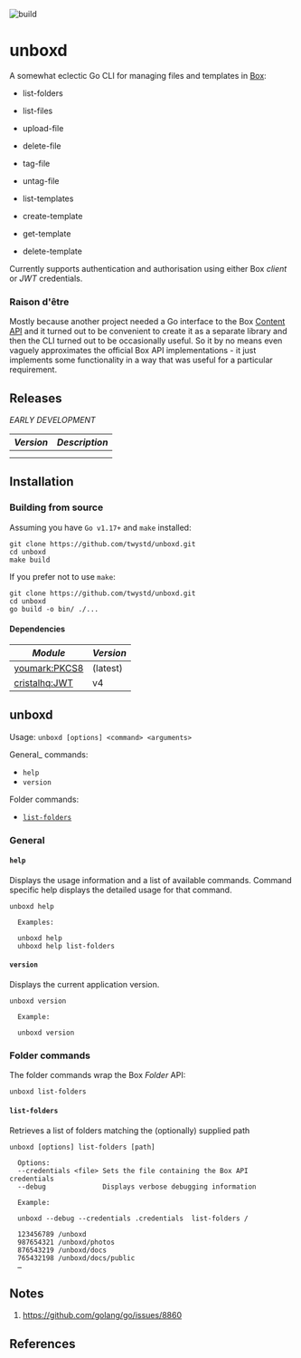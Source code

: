 ![build](https://github.com/twystd/unboxd/workflows/build/badge.svg)

# unboxd

A somewhat eclectic Go CLI for managing files and templates in [Box](box.com): 

- list-folders

- list-files
- upload-file
- delete-file
- tag-file
- untag-file

- list-templates  
- create-template
- get-template
- delete-template

Currently supports authentication and authorisation using either Box _client_ or _JWT_ credentials.

### Raison d'être

Mostly because another project needed a Go interface to the Box [Content API](https://developer.box.com/reference/)
and it turned out to be convenient to create it as a separate library and then the CLI turned out to be occasionally
useful. So it by no means even vaguely approximates the official Box API implementations - it just implements some
functionality in a way that was useful for a particular requirement.

## Releases

*EARLY DEVELOPMENT*

| *Version* | *Description*               |
| --------- | ----------------------------|
|           |                             |
|           |                             |                                                                    

## Installation

### Building from source

Assuming you have `Go v1.17+` and `make` installed:

```
git clone https://github.com/twystd/unboxd.git
cd unboxd
make build
```

If you prefer not to use `make`:
```
git clone https://github.com/twystd/unboxd.git
cd unboxd
go build -o bin/ ./...
```

#### Dependencies

| *Module*                                             | *Version*  |
| -----------------------------------------------------| ---------- |
| [youmark:PKCS8](https://github.com/youmark/pkcs8)    | (latest)   |
| [cristalhq:JWT](https://github.com/cristalhq/jwt/v4) | v4         |


## unboxd

Usage: ```unboxd [options] <command> <arguments>```

General_ commands:

- `help`
- `version`

Folder commands:

- [`list-folders`](#list-folders)


### General

#### `help`

Displays the usage information and a list of available commands. Command specific help displays the detailed usage for that command.

```
unboxd help

  Examples:

  unboxd help
  uhboxd help list-folders
```

#### `version`

Displays the current application version.

```
unboxd version

  Example:

  unboxd version
```

### Folder commands

The folder commands wrap the Box _Folder_ API:
```
unboxd list-folders
```

#### `list-folders`

Retrieves a list of folders matching the (optionally) supplied path

```
unboxd [options] list-folders [path]

  Options: 
  --credentials <file> Sets the file containing the Box API credentials
  --debug              Displays verbose debugging information

  Example:

  unboxd --debug --credentials .credentials  list-folders /
  
  123456789 /unboxd
  987654321 /unboxd/photos
  876543219 /unboxd/docs
  765432198 /unboxd/docs/public
  …

```
## Notes

1. https://github.com/golang/go/issues/8860


## References

